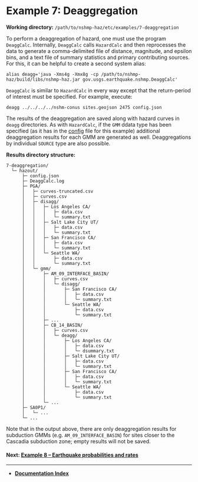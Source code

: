# Example 7: Deaggregation

__Working directory:__ `/path/to/nshmp-haz/etc/examples/7-deaggregation`

To perform a deaggregation of hazard, one must use the program `DeaggCalc`. Internally,
`DeaggCalc` calls `HazardCalc` and then reprocesses the data to generate a comma-delimited
file of distance, magnitude, and epsilon bins, and a text file of summary statistics and primary
contributing sources. For this, it can be helpful to create a second system alias:

```Shell
alias deagg='java -Xms4g -Xmx8g -cp /path/to/nshmp-haz/build/libs/nshmp-haz.jar gov.usgs.earthquake.nshmp.DeaggCalc'
```

`DeaggCalc` is similar to `HazardCalc` in every way except that the return-period of interest
must be specified. For example, execute:

```Shell
deagg ../../../../nshm-conus sites.geojson 2475 config.json
```

The results of the deaggregation are saved along with hazard curves in `deagg` directories.
As with `HazardCalc`, if the `GMM` ddata type has been specified (as it has in the
[config](../../../docs/pages/Calculation-Configuration.md#calculation-configuration)
file for this example) additional deaggregation results for each GMM are generated as well.
Deaggregations by individual `SOURCE` type are also possible.

__Results directory structure:__

```text
7-deaggregation/
  └─ hazout/
      ├─ config.json
      ├─ DeaggCalc.log
      ├─ PGA/
      │   ├─ curves-truncated.csv
      │   ├─ curves.csv
      │   ├─ disagg/
      │   │   ├─ Los Angeles CA/
      │   │   │   ├─ data.csv
      │   │   │   └─ summary.txt
      │   │   ├─ Salt Lake City UT/
      │   │   │   ├─ data.csv
      │   │   │   └─ summary.txt
      │   │   ├─ San Francisco CA/
      │   │   │   ├─ data.csv
      │   │   │   └─ summary.txt
      │   │   └─ Seattle WA/
      │   │       ├─ data.csv
      │   │       └─ summary.txt
      │   └─ gmm/
      │       ├─ AM_09_INTERFACE_BASIN/
      │       │   ├─ curves.csv
      │       │   └─ disagg/
      │       │       ├─ San Francisco CA/
      │       │       │   ├─ data.csv
      │       │       │   └─ summary.txt
      │       │       └─ Seattle WA/
      │       │           ├─ data.csv
      │       │           └─ summary.txt
      │       ├─ ...
      │       ├─ CB_14_BASIN/
      │       │   ├─ curves.csv
      │       │   └─ deagg/
      │       │       ├─ Los Angeles CA/
      │       │       │   ├─ data.csv
      │       │       │   └─ dsummary.txt
      │       │       ├─ Salt Lake City UT/
      │       │       │   ├─ data.csv
      │       │       │   └─ summary.txt
      │       │       ├─ San Francisco CA/
      │       │       │   ├─ data.csv
      │       │       │   └─ summary.txt
      │       │       └─ Seattle WA/
      │       │           ├─ data.csv
      │       │           └─ summary.txt
      │       └─ ...
      ├─ SA0P1/
      │   └─ ...
      └─ ...
```

Note that in the output above, there are only deaggregation results for
subduction GMMs (e.g. `AM_09_INTERFACE_BASIN`) for sites closer to the Cascadia subduction zone;
empty results will not be saved.

<!-- markdownlint-disable MD001 -->
#### Next: [Example 8 – Earthquake probabilities and rates](../8-probabilities/README.md)

---

* [**Documentation Index**](../../../docs/README.md)
